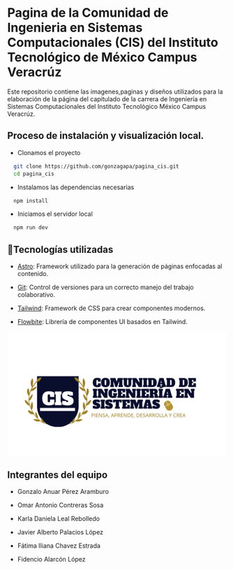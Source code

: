 # Pagina de la Comunidad de Ingenieria en Sistemas Computacionales (CIS) del Instituto Tecnológico de México Campus Veracrúz

Este repositorio contiene las imagenes,paginas y diseños utilizados para la elaboración de la página del capitulado de la carrera de Ingeniería en Sistemas Computacionales del Instituto Tecnológico México Campus Veracrúz.

## Proceso de instalación y visualización local.

- Clonamos el proyecto

```bash
  git clone https://github.com/gonzagapa/pagina_cis.git
  cd pagina_cis
```

- Instalamos las dependencias necesarias

```bash
  npm install
```

- Iniciamos el servidor local

```bash
  npm run dev
```

## 🚀Tecnologías utilizadas

- [Astro](https://astro.build): Framework utilizado para la generación de páginas enfocadas al contenido.

- [Git](https://git-scm.com/): Control de versiones para un correcto manejo del trabajo colaborativo.

- [Tailwind](https://tailwindcss.com/): Framework de CSS para crear componentes modernos.

- [Flowbite](https://flowbite.com/): Librería de componentes UI basados en Tailwind.

![CIS](/public/Logos/LogoCisSecundario.png)

## Integrantes del equipo

- Gonzalo Anuar Pérez Aramburo

- Omar Antonio Contreras Sosa

- Karla Daniela Leal Rebolledo

- Javier Alberto Palacios López

- Fátima Iliana Chavez Estrada

- Fidencio Alarcón López
